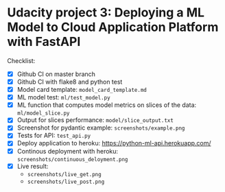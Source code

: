 # Udacity project 3: Deploying a ML Model to Cloud Application Platform with FastAPI

Checklist:

- [x] Github CI on master branch
- [x] Github CI with flake8 and python test
- [x] Model card template: `model_card_template.md`
- [x] ML model test: `ml/test_model.py`
- [x] ML function that computes model metrics on slices of the data: `ml/model_slice.py`
- [x] Output for slices performance: `model/slice_output.txt`
- [x] Screenshot for pydantic example: `screenshots/example.png`
- [x] Tests for API: `test_api.py`
- [x] Deploy application to heroku: https://python-ml-api.herokuapp.com/
- [x] Continous deployment with heroku: `screenshots/continuous_deloyment.png`
- [x] Live result: 
    + `screenshots/live_get.png`
    + `screenshots/live_post.png`

